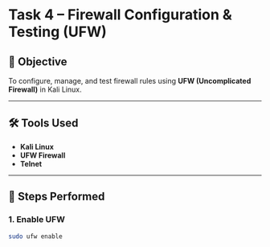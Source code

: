 # Task 4 – Firewall Configuration & Testing (UFW)

## 🎯 Objective
To configure, manage, and test firewall rules using **UFW (Uncomplicated Firewall)** in Kali Linux.

---

## 🛠 Tools Used
- **Kali Linux**
- **UFW Firewall**
- **Telnet**

---

## 📌 Steps Performed

### **1. Enable UFW**
```bash
sudo ufw enable

